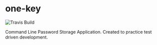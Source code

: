 # one-key

![Travis Build](https://travis-ci.org/Shathra/one-key.svg?branch=master)

Command Line Password Storage Application. Created to practice test driven development.
